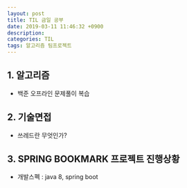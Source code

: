 ```yaml
---
layout: post
title: TIL 금일 공부
date: 2019-03-11 11:46:32 +0900
description:
categories: TIL
tags: 알고리즘 팀프로젝트
---
```


## 1. 알고리즘

* 백준 오프라인 문제풀이 복습
 
## 2. 기술면접

* 쓰레드란 무엇인가?

## 3. SPRING BOOKMARK 프로젝트 진행상황

* 개발스펙 : java 8, spring boot